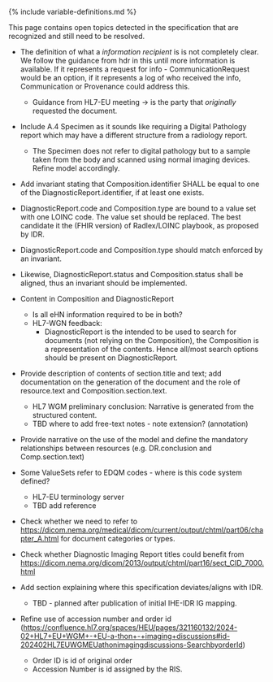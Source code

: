 {% include variable-definitions.md %}

This page contains open topics detected in the specification that are recognized and still need to be resolved.

* The definition of what a _information recipient_ is is not completely clear. We follow the guidance from hdr in this until more information is available. If it represents a request for info - CommunicationRequest would be an option, if it represents a log of who received the info, Communication or Provenance could address this.
  * Guidance from HL7-EU meeting -> is the party that *originally* requested the document.
* Include A.4 Specimen as it sounds like requiring a Digital Pathology report which may have a different structure from a radiology report.
  * The Specimen does not refer to digital pathology but to a sample taken from the body and scanned using normal imaging devices. Refine model accordingly.
* Add invariant stating that Composition.identifier SHALL be equal to one of the DiagnosticReport.identifier, if at least one exists.
* DiagnosticReport.code and Composition.type are bound to a value set with one LOINC code. The value set should be replaced. The best candidate it the (FHIR version) of Radlex/LOINC playbook, as proposed by IDR.

* DiagnosticReport.code and Composition.type should match enforced by an invariant.
* Likewise, DiagnosticReport.status and Composition.status shall be aligned, thus an invariant should be implemented.

* Content in Composition and DiagnosticReport
  * Is all eHN information required to be in both?
  * HL7-WGN feedback: 
    * DiagnosticReport is the intended to be used to search for documents (not relying on the Composition), the Composition is a representation of the contents. Hence all/most search options should be present on DiagnosticReport.

* Provide description of contents of section.title and text; add documentation on the generation of the document and the role of resource.text and Composition.section.text. 
  * HL7 WGM preliminary conclusion: Narrative is generated from the structured content. 
  * TBD where to add free-text notes - note extension? (annotation)

* Provide narrative on the use of the model and define the mandatory relationships between resources (e.g. DR.conclusion and Comp.section.text)

* Some ValueSets refer to EDQM codes - where is this code system defined? 
  * HL7-EU terminology server
  * TBD add reference

* Check whether we need to refer to https://dicom.nema.org/medical/dicom/current/output/chtml/part06/chapter_A.html for document categories or types.

* Check whether Diagnostic Imaging Report titles could benefit from https://dicom.nema.org/dicom/2013/output/chtml/part16/sect_CID_7000.html

* Add section explaining where this specification deviates/aligns with IDR.
  * TBD - planned after publication of initial IHE-IDR IG mapping.

* Refine use of accession number and order id (https://confluence.hl7.org/spaces/HEU/pages/321160132/2024-02+HL7+EU+WGM+-+EU-a-thon+-+imaging+discussions#id-202402HL7EUWGMEUathonimagingdiscussions-SearchbyorderId)
  * Order ID is id of original order
  * Accession Number is id assigned by the RIS.